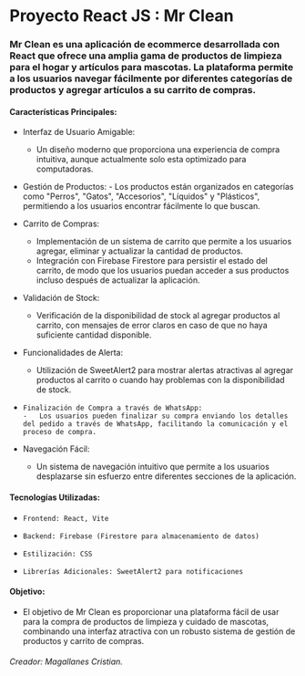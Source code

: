 # Proyecto React JS : Mr Clean

### Mr Clean es una aplicación de ecommerce desarrollada con React que ofrece una amplia gama de productos de limpieza para el hogar y artículos para mascotas. La plataforma permite a los usuarios navegar fácilmente por diferentes categorías de productos y agregar artículos a su carrito de compras.


#### Características Principales:

  -    Interfaz de Usuario Amigable:
       -  Un diseño moderno que proporciona una experiencia de compra intuitiva, aunque actualmente solo esta optimizado para computadoras.

  -  Gestión de Productos:
    - Los productos están organizados en categorías como "Perros", "Gatos", "Accesorios",      "Líquidos" y "Plásticos", permitiendo a los usuarios encontrar fácilmente lo que buscan.

  -   Carrito de Compras:
       -   Implementación de un sistema de carrito que permite a los usuarios agregar, eliminar y actualizar la cantidad de productos.
       - Integración con Firebase Firestore para persistir el estado del carrito, de modo que los usuarios puedan acceder a sus productos incluso después de actualizar la aplicación.

  -   Validación de Stock:
       -  Verificación de la disponibilidad de stock al agregar productos al carrito, con mensajes de error claros en caso de que no haya suficiente cantidad disponible.

-    Funcionalidades de Alerta:
       - Utilización de SweetAlert2 para mostrar alertas atractivas al agregar productos al carrito o cuando hay problemas con la disponibilidad de stock.
-     Finalización de Compra a través de WhatsApp:
      -   Los usuarios pueden finalizar su compra enviando los detalles del pedido a través de WhatsApp, facilitando la comunicación y el proceso de compra.

-    Navegación Fácil:
       - Un sistema de navegación intuitivo que permite a los usuarios desplazarse sin esfuerzo entre diferentes secciones de la aplicación.
	   


#### Tecnologías Utilizadas:


-     Frontend: React, Vite
-     Backend: Firebase (Firestore para almacenamiento de datos)
-     Estilización: CSS 
-     Librerías Adicionales: SweetAlert2 para notificaciones

#### Objetivo:
- El objetivo de Mr Clean es proporcionar una plataforma fácil de usar para la compra de productos de limpieza y cuidado de mascotas, combinando una interfaz atractiva con un robusto sistema de gestión de productos y carrito de compras.


###### Creador: Magallanes Cristian. 